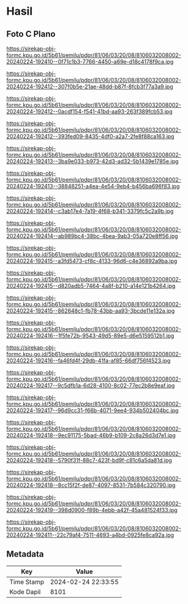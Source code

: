 # Hasil

## Foto C Plano

https://sirekap-obj-formc.kpu.go.id/5b61/pemilu/pdpr/81/06/03/20/08/8106032008002-20240224-192410--0f71c1b3-7766-4450-a69e-d18c4178f9ca.jpg

https://sirekap-obj-formc.kpu.go.id/5b61/pemilu/pdpr/81/06/03/20/08/8106032008002-20240224-192412--307f0b5e-21ae-48dd-b87f-8fcb3f77a3a9.jpg

https://sirekap-obj-formc.kpu.go.id/5b61/pemilu/pdpr/81/06/03/20/08/8106032008002-20240224-192412--0acdf154-f541-41bd-aa93-263f389fcb53.jpg

https://sirekap-obj-formc.kpu.go.id/5b61/pemilu/pdpr/81/06/03/20/08/8106032008002-20240224-192412--393fed09-8435-4df0-a2a7-2fe8f88ca163.jpg

https://sirekap-obj-formc.kpu.go.id/5b61/pemilu/pdpr/81/06/03/20/08/8106032008002-20240224-192413--3ba9e033-b973-42d3-ad32-5b1439e1785e.jpg

https://sirekap-obj-formc.kpu.go.id/5b61/pemilu/pdpr/81/06/03/20/08/8106032008002-20240224-192413--38848251-a4ea-4e54-9eb4-b456ba696f83.jpg

https://sirekap-obj-formc.kpu.go.id/5b61/pemilu/pdpr/81/06/03/20/08/8106032008002-20240224-192414--c3ab17e4-7a19-4f68-b341-3379fc5c2a9b.jpg

https://sirekap-obj-formc.kpu.go.id/5b61/pemilu/pdpr/81/06/03/20/08/8106032008002-20240224-192414--ab989bc4-38bc-4bea-9ab3-05a720e8ff56.jpg

https://sirekap-obj-formc.kpu.go.id/5b61/pemilu/pdpr/81/06/03/20/08/8106032008002-20240224-192415--a3fd5473-cf8c-4133-96d6-c4e36892a9ba.jpg

https://sirekap-obj-formc.kpu.go.id/5b61/pemilu/pdpr/81/06/03/20/08/8106032008002-20240224-192415--d820adb5-7464-4a8f-b210-a14e121b4264.jpg

https://sirekap-obj-formc.kpu.go.id/5b61/pemilu/pdpr/81/06/03/20/08/8106032008002-20240224-192415--862648c1-fb78-43bb-aa93-3bcde11e132a.jpg

https://sirekap-obj-formc.kpu.go.id/5b61/pemilu/pdpr/81/06/03/20/08/8106032008002-20240224-192416--1f5fe72b-9543-49d5-89e5-d6e5159512b1.jpg

https://sirekap-obj-formc.kpu.go.id/5b61/pemilu/pdpr/81/06/03/20/08/8106032008002-20240224-192416--fa46fd4f-29db-41fa-af85-66df756f4523.jpg

https://sirekap-obj-formc.kpu.go.id/5b61/pemilu/pdpr/81/06/03/20/08/8106032008002-20240224-192417--9c5dfb1a-6d28-4100-8c02-77ec2b8e9eaf.jpg

https://sirekap-obj-formc.kpu.go.id/5b61/pemilu/pdpr/81/06/03/20/08/8106032008002-20240224-192417--96d9cc31-f66b-4071-9ee4-934b502404bc.jpg

https://sirekap-obj-formc.kpu.go.id/5b61/pemilu/pdpr/81/06/03/20/08/8106032008002-20240224-192418--9ec91175-5bad-46b9-b109-2c8a26d3d7e1.jpg

https://sirekap-obj-formc.kpu.go.id/5b61/pemilu/pdpr/81/06/03/20/08/8106032008002-20240224-192418--5790f31f-88c7-423f-bd9f-c81c6a5da81d.jpg

https://sirekap-obj-formc.kpu.go.id/5b61/pemilu/pdpr/81/06/03/20/08/8106032008002-20240224-192418--8cc15f2f-de87-4097-8531-7b584c320790.jpg

https://sirekap-obj-formc.kpu.go.id/5b61/pemilu/pdpr/81/06/03/20/08/8106032008002-20240224-192419--398d0900-f89b-4ebb-a42f-45a481524f33.jpg

https://sirekap-obj-formc.kpu.go.id/5b61/pemilu/pdpr/81/06/03/20/08/8106032008002-20240224-192411--22c79af4-7511-4693-a4bd-0925fe8ca92a.jpg


## Metadata

| Key        | Value               |
| ---------- | ------------------- |
| Time Stamp | 2024-02-24 22:33:55 |
| Kode Dapil | 8101                |



